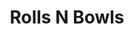 ---
layout: place
title: "Rolls N Bowls"
permalink: /illinois/chicago/rolls-n-bowls.html
stateAbbr: IL
stateName: Illinois
cityName: Chicago
seo:
  name: "Rolls N Bowls"
  type: Restaurant
  links: http://rollsnbowlschicago.com/
description: "Snug restaurant serving sushi & traditional Japanese mains such as yakisoba & bento boxes. Looking for sushi in Chicago, Illinois? Check out Rolls N Bowls fo..."
place_id: ChIJA6L5oBrSD4gRlOqsMYbT3vo
photos:
  - name: >-
      places/ChIJA6L5oBrSD4gRlOqsMYbT3vo/photos/AeeoHcLQL5fM_gz6AA-I4BNCW_a3YhgHpIYUpR7m7i9gScnkBZIpnD0RCBwmHQFUoKUVuqnSUSB-R_JwoV52juypoDo8FoCZZ_SCIQcx4IM6RMcegSmuBOFgdhiboAwJ_mQ-xiDWIombYkKdQ4OFLGINHB7QiJitSEpwgDHTi4ngC-kuiXCrhfWV-n-Sedqd3A2CciWKb42lMUeNrnj_-eU8oBF_s0rtH_m4AeAD1wHp0NXWo-2Nh3kFGpKafEJbdDwURgD8znQXAIAv3DSrfM4x0GI-0BQDU3mCRNq8yu3GLvqzQ7BfAPwpsmGuoislwZqtQ3bwFWZ7qFwyy0Y6SL7G_l6VHGZOSg78dOjtBYEgE9b6BiDsNIONSLfHSWd_5RAXu8rrH8Xccj7Mc3fFJPULpB6dWT29Gqpq1YKHzq2-N_GMrQ
    widthPx: 4800
    heightPx: 3200
    authorAttributions:
      - displayName: John Bach
        uri: https://maps.google.com/maps/contrib/116456352526405817918
        photoUri: >-
          https://lh3.googleusercontent.com/a-/ALV-UjVYqT9Oo_mNQY5iGyojKQNBuYFBFvkcDiPqoevPypT5Gxr_zO8-Fg=s100-p-k-no-mo
    flagContentUri: >-
      https://www.google.com/local/imagery/report/?cb_client=maps_api_places.places_api&image_key=!1e10!2sCIHM0ogKEICAgIDE1tDGMw&hl=en-US
    googleMapsUri: >-
      https://www.google.com/maps/place//data=!3m4!1e2!3m2!1sCIHM0ogKEICAgIDE1tDGMw!2e10!4m2!3m1!1s0x880fd21aa0f9a203:0xfaded38631acea94
  - name: >-
      places/ChIJA6L5oBrSD4gRlOqsMYbT3vo/photos/AeeoHcKDjYtGfCkwY9Jht9V9varSWnSq249BFecVoDLdHWvhwN6eSagbxMjW2YGeCWqLtVGXbk_vbUVLYryXBmka1zXRMXCSuqbNBTZT4kIY7ZOfhgM3cvAq7yNu4whQEdF23bP1TMkmV_RJ8m0sbodvUus3AAfK8lNypu_2wPwlKwj81knHIQUB8C5o2jZCcvrP2NIqYZQD_v1uC6gOoyR61XwnpYYXlX8PKlpI2bTtBylDdIG8pGKmwRuUv6GzAc-_EKe-1x-3yUxEJSUtr7EvLLfVkLmfgPDkc0nJUdV2Fz532I_4SEVwvUshba0FgzkvpMtxqHRAa0FTLlFk-v8aJV4h3PnoPNdxaFj9tCYDYAD0qKtrr9lZGLgesf-ZhnL6WlPtnUBsG7TmkQgdQVUF76vEvOaU6Xikuve6RYO7uDU2ww
    widthPx: 4032
    heightPx: 2268
    authorAttributions:
      - displayName: Gonzalo Rosales
        uri: https://maps.google.com/maps/contrib/110523590857799441203
        photoUri: >-
          https://lh3.googleusercontent.com/a-/ALV-UjVdwchztSML-epZjD2fDdPYmhWjCat1NkOlezE4FwcSJJM-gVgThg=s100-p-k-no-mo
    flagContentUri: >-
      https://www.google.com/local/imagery/report/?cb_client=maps_api_places.places_api&image_key=!1e10!2sCIHM0ogKEICAgIDE1KDsYQ&hl=en-US
    googleMapsUri: >-
      https://www.google.com/maps/place//data=!3m4!1e2!3m2!1sCIHM0ogKEICAgIDE1KDsYQ!2e10!4m2!3m1!1s0x880fd21aa0f9a203:0xfaded38631acea94
  - name: >-
      places/ChIJA6L5oBrSD4gRlOqsMYbT3vo/photos/AeeoHcJgNV1czq-AjTTBobCSXbkYClTeiQCr-9yqnNze92RLMSyBe4hzvt9sFg74Kr090xoZB2iYhmCYCEApUAYf5sMSS5r9hJw9AVVmszrFO6LUTqvy86zaYhqHEkLggSyNMHyO9r1Z5XLIyJcz9T6BafxH3733vhBz_ykeBhH9cILnYnK49O7rdAadN1I-eXhrANU76u3PfwlP-dMqoeKqPgiaCgcRP3OtFISnRJp7-FwFLzcATBpocBL4ZwDlMpqSZREKPAyMtCjrizy-ZVISwXTKjqbsfp9fQxRltOUNUBN5LGZ1FAhKm9YFEAMshxKqpNf5InDHQYKog0NAhFHpLkr07linxWJHm40w1YL9Qw0gTEz_MAOn_PFadUs3ElbokG4l-l_CCWGGTcm2sPwht22fGMeoXw95sXNqkiGi9cjQqPU
    widthPx: 4000
    heightPx: 3000
    authorAttributions:
      - displayName: Daniel Breems
        uri: https://maps.google.com/maps/contrib/113757709456609641925
        photoUri: >-
          https://lh3.googleusercontent.com/a-/ALV-UjUr_qA7yzZi5G7ncQT-4kaat82p4xITN84mYc2Y9OG9rrp1C277=s100-p-k-no-mo
    flagContentUri: >-
      https://www.google.com/local/imagery/report/?cb_client=maps_api_places.places_api&image_key=!1e10!2sCIHM0ogKEICAgIDH6fSq7QE&hl=en-US
    googleMapsUri: >-
      https://www.google.com/maps/place//data=!3m4!1e2!3m2!1sCIHM0ogKEICAgIDH6fSq7QE!2e10!4m2!3m1!1s0x880fd21aa0f9a203:0xfaded38631acea94
  - name: >-
      places/ChIJA6L5oBrSD4gRlOqsMYbT3vo/photos/AeeoHcJGDyZJQyhM7RC-sbhjl_cVdd05kOrL4OlnM7-_EMd56yRZui2LVR0XSg0rd6MIm2gTtgP4UC_w9f2NW5v6RE95LnxrUsusNPMAEUxCO5AmsrOum-X2fyQc_56BcJ5Egjs0wpMkuiDqT2jRM2tz8v7GqaE3FjLBu8jOmgZ3Pv2QDzIPh_AlIdIOrcXMPjXMzGjfV5OhMv22qZqCWIRjk2n_goFzLP1_3Lh5O07YK2O_EOgwY0JoT5T4ytyvyWOHWmtmqSFXqfL-y6_jfBh0dvO4PmeNOpUIJKF5FMcLr6qllWt6NnQyRHkjCVKUTwjsGc9Ttm-7V84BgorSeMo-qwHcAHfhjOZCE6eWftqq-tBh1YJ2qckdUD7HoHQhZoaaYwrPxxZIDTFz2-hVbM_PR5Q07hl0F4F1iakwwGeu75q4l1MD
    widthPx: 3024
    heightPx: 4032
    authorAttributions:
      - displayName: Faith
        uri: https://maps.google.com/maps/contrib/101036554589676210499
        photoUri: >-
          https://lh3.googleusercontent.com/a/ACg8ocIqTBBhvaQstquqyLWf1xuzYYVFCI2NqarehjnctAxx-GIa=s100-p-k-no-mo
    flagContentUri: >-
      https://www.google.com/local/imagery/report/?cb_client=maps_api_places.places_api&image_key=!1e10!2sCIHM0ogKEICAgIDD78DEgQE&hl=en-US
    googleMapsUri: >-
      https://www.google.com/maps/place//data=!3m4!1e2!3m2!1sCIHM0ogKEICAgIDD78DEgQE!2e10!4m2!3m1!1s0x880fd21aa0f9a203:0xfaded38631acea94
  - name: >-
      places/ChIJA6L5oBrSD4gRlOqsMYbT3vo/photos/AeeoHcIRkpxISzgauoxsgydTDEeFjIw35fTxt20Hm-oWgvFbV-8p9qbp3vdJSr2cDPaFFKTR4B7VG7GJGLj5j1DQiapFfn0aGpcyOwd530s2xYoH8SaA-xvv9fy7gIMMqXm-iDg_reE5wggmABiC8bB_D9cqQnbiqXeWERjQtsv7jDCV5TPWlMwuTwhRtK850nPSzDRkf6yFcjve-CRUyQPu6BjfVfqOk8Ha7wWWCXiX34fj2csYUuA9lz6gEh_cr7nBjZsr4MDID2UNHRq-LJcBpmpWR6WiKNZWwXAu7QIEf7NAaa2gujxGLD03-aLTo7foO7_xGxVvDzi2jedTM5623PrX3iWhXhp4mbF0VYLwy7VRqDGb96_K8cnHr8OA9rjhNzAS4aCKke8U5Kvkz7g7shpj-6S6E5VV37aFLVz1wuI
    widthPx: 4032
    heightPx: 1960
    authorAttributions:
      - displayName: Andrew Cardon
        uri: https://maps.google.com/maps/contrib/113493298401339817641
        photoUri: >-
          https://lh3.googleusercontent.com/a-/ALV-UjUA1Hc-5XM8g1q_PUMspoVSTmSkQ2YaAnyC1I8aA8xtXHmgAQ1_=s100-p-k-no-mo
    flagContentUri: >-
      https://www.google.com/local/imagery/report/?cb_client=maps_api_places.places_api&image_key=!1e10!2sCIHM0ogKEICAgIDVl8jWcA&hl=en-US
    googleMapsUri: >-
      https://www.google.com/maps/place//data=!3m4!1e2!3m2!1sCIHM0ogKEICAgIDVl8jWcA!2e10!4m2!3m1!1s0x880fd21aa0f9a203:0xfaded38631acea94
  - name: >-
      places/ChIJA6L5oBrSD4gRlOqsMYbT3vo/photos/AeeoHcJ_dLDn4KlmJyStRI-xtvxKtW1FT4ka3Nd72yr_YDZxauCoTaghdj5qvb1cIS6Aq4gs8GgI9Sqb7JnmEFf4KgIb3vZHC71hebvVdStDJGPpd8PbHr-ZKAxroRyzvh2hsyrP02aqbQJzTI7p0RmChrPDgMUo__poWCSoTH3ATm6n_kGGqnrnluxDOZ9RCgGkXNIzyQsbDpmI8xN7jv7kzj7_UxzaARdJuumuvuZd4BBxY4l7VlrgRLsY_ESGyqq7FRFBOLuNj0k0WEHTNNMZt5g5k5Q45UgUgbl35Jm-OXiT_y7DseLifSiTIvwCyNGpes7cUlD1udfV7ojq5b2hBFf9OoBPQ6-2RpbUt_K8CqIGhpTu5TeJfZaZl3S4-n-ZmCQcIlNnod6FZqCUkpfYFzK0MpnR77RN2ftJftgWhBp4MA
    widthPx: 4032
    heightPx: 3024
    authorAttributions:
      - displayName: Tricia S
        uri: https://maps.google.com/maps/contrib/109184336741620868685
        photoUri: >-
          https://lh3.googleusercontent.com/a-/ALV-UjXWPFpRIcTUHBMKeMBAWHN7bgYxCfwNhxxNsY90TccgJd2PjryGvw=s100-p-k-no-mo
    flagContentUri: >-
      https://www.google.com/local/imagery/report/?cb_client=maps_api_places.places_api&image_key=!1e10!2sCIHM0ogKEICAgICv0cyYaQ&hl=en-US
    googleMapsUri: >-
      https://www.google.com/maps/place//data=!3m4!1e2!3m2!1sCIHM0ogKEICAgICv0cyYaQ!2e10!4m2!3m1!1s0x880fd21aa0f9a203:0xfaded38631acea94
  - name: >-
      places/ChIJA6L5oBrSD4gRlOqsMYbT3vo/photos/AeeoHcIH-i-KutPx1JICrUDA-bx9l5PyIdFmGJ4cRmC4d1HnlLD3hdQFnCIm6u5Vlk5udyfKcztutWia_RDbV_DyUTa7bU328bcj8Ygi8b-g6vvDoW5fCcLZCDSiVwZJ7Geo3cPgZruqpt-u9tLXcb9GazF_6s1WEepuho3ZU9ZQ7LMHy_hwBhEfEERLdRmKLU6wpFgp_rCqx3c9YuV7ApaF7tXZmWeHLBZEbrNhqpRzdmNoQGOnkX5WMB-sRXglrOZohJdH95Li1sfOVI7PR8D95dsCP07jD71-YQY1qF12rjM0M8IoqYFiUPi37EI7pDcpFZd8qzKqJVdpadjUdAyHfPRFDOA_7wIOyt4PTSi8NBV6k9qgBHvQkv_tkCUaeGyBSOvWO8SQdjtayGAINHDcFWhB2ao7vr4tjD1CCcDj5tHZB-g
    widthPx: 4000
    heightPx: 3000
    authorAttributions:
      - displayName: Al Sal
        uri: https://maps.google.com/maps/contrib/104250429771482937241
        photoUri: >-
          https://lh3.googleusercontent.com/a-/ALV-UjVOdMWBlc0K5eZ4vgI6L1V6Cqljhit0Yz1Oiz99fXrmHH050ZUK=s100-p-k-no-mo
    flagContentUri: >-
      https://www.google.com/local/imagery/report/?cb_client=maps_api_places.places_api&image_key=!1e10!2sCIHM0ogKEICAgICS4smm1wE&hl=en-US
    googleMapsUri: >-
      https://www.google.com/maps/place//data=!3m4!1e2!3m2!1sCIHM0ogKEICAgICS4smm1wE!2e10!4m2!3m1!1s0x880fd21aa0f9a203:0xfaded38631acea94
  - name: >-
      places/ChIJA6L5oBrSD4gRlOqsMYbT3vo/photos/AeeoHcK7g4Tvu-UTF_sk2blH82YSrZHGVnTSvER2oHl7xdqCBqWryMjyo1b3x6Ndp1mv-SiNJ4Gaq8mUaByOggQWIucUTkzx9wOlZZ0ETXhWvEuf4m6vYVvKyJIabkvWdPDQAfYKWGvcOz6pOPOrjgAn608KtUrQdfNA7-YDQYSr4Xcrd0tEi-zcSLAd_DIoImPbdyf9yVcp22Xq3EpsqZhHg5Uegvv5WsS7-FPMlUs2rk-uqlV1iuUUQR4Sr9wC74q2bAKT5I7M-ew_0pxc5pGVZFrWwvhD-cIVlMtgBgfEK30Z8o-tpUa9hQ4V9LLAqxhhFKgtP6SYm6BpzhLGZpf1FLWOxwwdTJjqaIDnkTFhlOjvT8avbq3-BLmsEJFR8f_3npYBREsfIdLu2dhnOclWiKIjEe8PC3HjUcQRnTNhlrCL5Obr
    widthPx: 1290
    heightPx: 1526
    authorAttributions:
      - displayName: Alison Ou
        uri: https://maps.google.com/maps/contrib/107567406801090045450
        photoUri: >-
          https://lh3.googleusercontent.com/a-/ALV-UjWvJWJpdJLNAddcR_8cGv7p8-ero2VQ5BVchmmLg-ESCXYainnq=s100-p-k-no-mo
    flagContentUri: >-
      https://www.google.com/local/imagery/report/?cb_client=maps_api_places.places_api&image_key=!1e10!2sCIHM0ogKEICAgICbh-uosQE&hl=en-US
    googleMapsUri: >-
      https://www.google.com/maps/place//data=!3m4!1e2!3m2!1sCIHM0ogKEICAgICbh-uosQE!2e10!4m2!3m1!1s0x880fd21aa0f9a203:0xfaded38631acea94
  - name: >-
      places/ChIJA6L5oBrSD4gRlOqsMYbT3vo/photos/AeeoHcJ18RdEvWmLvhvUJkLWgB0vV56BKTifkyTU9Xu5f21zthNwjuSYCpQ87w28aO6mXZ-rpBmUEZTKLu_8EuS5dGF9YQVRG9o9cWz1kkHZS3nTP09tWqsKJNvhRrhMmfqA6C4bAhNkcLBR-L7L7R2xcFkQ8aLaozErXcNXkA5ACvwLiqcxcAh1jkenQgMDXcKn0uys25b0DS3eigxzyFjUWDV0WO32l2hbYU2ZGq_FHrdI55UrfOBtxYrpm9BKvZS9OXkTqlwNyjDE-TqxBhahjxPQSQ6NTylpTgQYdnupJVpdQUgxfC_Zd4au5AOFKpEAtmPXdd54KaG3KVQow6wAiXUoJoZxCNkU4FxK22WjATqa_bMf_tGx6B4-6fl2DoH-bj6sm2LNPqwiSm-lpaJwZEkIKF_iLxjpofmLYsEdpDCX3bKU
    widthPx: 3024
    heightPx: 4032
    authorAttributions:
      - displayName: '75'
        uri: https://maps.google.com/maps/contrib/117403948121855107332
        photoUri: >-
          https://lh3.googleusercontent.com/a-/ALV-UjW86vCP5GdpIF7Mr4o7gRdp4nBH4U-iLMgVR3UMorB8uJZgcF96Hw=s100-p-k-no-mo
    flagContentUri: >-
      https://www.google.com/local/imagery/report/?cb_client=maps_api_places.places_api&image_key=!1e10!2sCIHM0ogKEICAgICPya_MxAE&hl=en-US
    googleMapsUri: >-
      https://www.google.com/maps/place//data=!3m4!1e2!3m2!1sCIHM0ogKEICAgICPya_MxAE!2e10!4m2!3m1!1s0x880fd21aa0f9a203:0xfaded38631acea94
  - name: >-
      places/ChIJA6L5oBrSD4gRlOqsMYbT3vo/photos/AeeoHcIS-qV-IJ3UeuxCmiwARo5Z_UAFsWBzJMDemwXraq22UEpFOxv5n0TTB-Lw2f0Go8KNZvJ4UuOn16WHpevO5kw1QiF-0ZvxmORAxx2X7SYntpgMWwKhxIdkSJeXzvNNHnKyIk6DZnNlrnuWNf4TtWTGH_WQgMXhOW_ImlGyBRWiX94ls-7sHFz1f268DVbo75EgbIQvFVXUr9RwbEmQltG_vUZrBKlpRlp24bNQsajXLNUzfts9CNHxvBQUTFWi2ZIVo1dGfyLOq4ePEqDxjbZtnCB9iRDsz_jp6ku5hhiJunz5eKdMGUFKUG6MdS6xwvEj_tQqvh8zSPi-jOtDws9xpsbT7oZH8l5TX8vGqSMs55JYljx4xOXjuKH3lYWr1CIJHqZnolaiJj-1RgdbB_JkHBT-8Ww6JDl0uRctufyfzug
    widthPx: 3000
    heightPx: 4000
    authorAttributions:
      - displayName: Daniel Breems
        uri: https://maps.google.com/maps/contrib/113757709456609641925
        photoUri: >-
          https://lh3.googleusercontent.com/a-/ALV-UjUr_qA7yzZi5G7ncQT-4kaat82p4xITN84mYc2Y9OG9rrp1C277=s100-p-k-no-mo
    flagContentUri: >-
      https://www.google.com/local/imagery/report/?cb_client=maps_api_places.places_api&image_key=!1e10!2sCIHM0ogKEICAgIDH6fTDwAE&hl=en-US
    googleMapsUri: >-
      https://www.google.com/maps/place//data=!3m4!1e2!3m2!1sCIHM0ogKEICAgIDH6fTDwAE!2e10!4m2!3m1!1s0x880fd21aa0f9a203:0xfaded38631acea94
address: 4635 N Lincoln Ave, Chicago, IL 60625, USA
street: 4635 N Lincoln Ave
city: Chicago
state: IL
zip: '60625'
country: USA
neighborhood: Lincoln Square
latitude: '41.965987'
longitude: '-87.686584'
accessibility_options:
  wheelchairAccessibleEntrance: true
  wheelchairAccessibleRestroom: true
  wheelchairAccessibleSeating: true
business_status: OPERATIONAL
name: Rolls N Bowls
google_maps_links:
  directionsUri: >-
    https://www.google.com/maps/dir//''/data=!4m7!4m6!1m1!4e2!1m2!1m1!1s0x880fd21aa0f9a203:0xfaded38631acea94!3e0
  placeUri: https://maps.google.com/?cid=18077118527624243860
  writeAReviewUri: >-
    https://www.google.com/maps/place//data=!4m3!3m2!1s0x880fd21aa0f9a203:0xfaded38631acea94!12e1
  reviewsUri: >-
    https://www.google.com/maps/place//data=!4m4!3m3!1s0x880fd21aa0f9a203:0xfaded38631acea94!9m1!1b1
  photosUri: >-
    https://www.google.com/maps/place//data=!4m3!3m2!1s0x880fd21aa0f9a203:0xfaded38631acea94!10e5
primary_type: Japanese Restaurant
opening_hours:
  regular: null
  current: null
secondary_opening_hours:
  regular:
    weekdayDescriptions: null
    type: null
  current:
    weekdayDescriptions: null
    type: null
phone: (773) 506-4998
price_level: PRICE_LEVEL_INEXPENSIVE
price_range: $20 &ndash; $30
rating: '4.6'
rating_count: 247
website: http://rollsnbowlschicago.com/
reviews:
  - name: >-
      places/ChIJA6L5oBrSD4gRlOqsMYbT3vo/reviews/ChdDSUhNMG9nS0VJQ0FnSUN2MGN5WXlRRRAB
    relativePublishTimeDescription: 4 months ago
    rating: 5
    text:
      text: >-
        Cozy atmosphere. Great food. Chill vibes. Excellent service.


        The food was beautiful and the portions were generous. Service was
        friendly and quick. The spicy ramen soup was delicious and it was the
        right amount of spice. The rainbow roll was probably the largest I’ve
        ever seen.


        I would definitely recommend this place.
      languageCode: en
    originalText:
      text: >-
        Cozy atmosphere. Great food. Chill vibes. Excellent service.


        The food was beautiful and the portions were generous. Service was
        friendly and quick. The spicy ramen soup was delicious and it was the
        right amount of spice. The rainbow roll was probably the largest I’ve
        ever seen.


        I would definitely recommend this place.
      languageCode: en
    authorAttribution:
      displayName: Tricia S
      uri: https://www.google.com/maps/contrib/109184336741620868685/reviews
      photoUri: >-
        https://lh3.googleusercontent.com/a-/ALV-UjXWPFpRIcTUHBMKeMBAWHN7bgYxCfwNhxxNsY90TccgJd2PjryGvw=s128-c0x00000000-cc-rp-mo-ba5
    publishTime: '2024-12-12T00:20:19.710648Z'
    flagContentUri: >-
      https://www.google.com/local/review/rap/report?postId=ChdDSUhNMG9nS0VJQ0FnSUN2MGN5WXlRRRAB&d=17924085&t=1
    googleMapsUri: >-
      https://www.google.com/maps/reviews/data=!4m6!14m5!1m4!2m3!1sChdDSUhNMG9nS0VJQ0FnSUN2MGN5WXlRRRAB!2m1!1s0x880fd21aa0f9a203:0xfaded38631acea94
  - name: >-
      places/ChIJA6L5oBrSD4gRlOqsMYbT3vo/reviews/ChZDSUhNMG9nS0VJQ0FnSUNIdElHQ05REAE
    relativePublishTimeDescription: 6 months ago
    rating: 5
    text:
      text: >-
        This is our go to place for a California roll. We normally order the
        Crab Rangoon and Chicken Potstickers for the appetizer. I usually eat
        more than my share. I’ve been ordering the B Bim Bio Beef which is good.

        The service is fast and friendly. I appreciate the patience when we have
        brought the kids with us over the past few years.

        The Japanese soda is a favorite of the kids. I take some drinks as the
        dad tax.
      languageCode: en
    originalText:
      text: >-
        This is our go to place for a California roll. We normally order the
        Crab Rangoon and Chicken Potstickers for the appetizer. I usually eat
        more than my share. I’ve been ordering the B Bim Bio Beef which is good.

        The service is fast and friendly. I appreciate the patience when we have
        brought the kids with us over the past few years.

        The Japanese soda is a favorite of the kids. I take some drinks as the
        dad tax.
      languageCode: en
    authorAttribution:
      displayName: Chris Kraszewski
      uri: https://www.google.com/maps/contrib/109669746973997827947/reviews
      photoUri: >-
        https://lh3.googleusercontent.com/a/ACg8ocIwZuB3l3bgcQnt2vWMdgxZr_iK0WmU2SRo5BqRV0I6efea2FE=s128-c0x00000000-cc-rp-mo-ba4
    publishTime: '2024-09-24T03:02:54.224849Z'
    flagContentUri: >-
      https://www.google.com/local/review/rap/report?postId=ChZDSUhNMG9nS0VJQ0FnSUNIdElHQ05REAE&d=17924085&t=1
    googleMapsUri: >-
      https://www.google.com/maps/reviews/data=!4m6!14m5!1m4!2m3!1sChZDSUhNMG9nS0VJQ0FnSUNIdElHQ05REAE!2m1!1s0x880fd21aa0f9a203:0xfaded38631acea94
  - name: >-
      places/ChIJA6L5oBrSD4gRlOqsMYbT3vo/reviews/ChZDSUhNMG9nS0VJQ0FnSUNiaC11b1VREAE
    relativePublishTimeDescription: 8 months ago
    rating: 1
    text:
      text: >-
        Don’t be fooled by the reviews!! I am all for supporting business and
        don’t generally post bad reviews unless it’s really bad. I really don’t
        understand how this restaurant can get 4.6 stars. Apparently, it has
        been open for 10+ years and only has 230 reviews here. Does that make
        sense to you? They have 4.1 star on yelp and 400 reviews. Either they
        have very little customers reviewing on google or are paying to get
        reviews removed.


        I came here and tried their ramen and Chirashi bowl. They used INSTANT
        RAMEN for their noodles and shredded chicken pieces that were super
        bland. The bowl was $16. I don’t even know what more to say to that. I
        can make instant ramen better at home. When I order ramen I am expecting
        the Japanese ramen, and they call themselves “authentic” Japanese food?


        The Chirashi bowl was meh. Some fish slices were ok, others didn’t taste
        fresh or were cured weirdly. They used weird toppings like marinated
        mushrooms.


        I am a HUGE sushi lover and know the best places in Chicago, so this is
        extremely disappointing. It’s almost like a joke. Still can’t believe
        they have 4.6 stars. Please, go somewhere better unless you are okay
        with paying premium price for 1 star food.
      languageCode: en
    originalText:
      text: >-
        Don’t be fooled by the reviews!! I am all for supporting business and
        don’t generally post bad reviews unless it’s really bad. I really don’t
        understand how this restaurant can get 4.6 stars. Apparently, it has
        been open for 10+ years and only has 230 reviews here. Does that make
        sense to you? They have 4.1 star on yelp and 400 reviews. Either they
        have very little customers reviewing on google or are paying to get
        reviews removed.


        I came here and tried their ramen and Chirashi bowl. They used INSTANT
        RAMEN for their noodles and shredded chicken pieces that were super
        bland. The bowl was $16. I don’t even know what more to say to that. I
        can make instant ramen better at home. When I order ramen I am expecting
        the Japanese ramen, and they call themselves “authentic” Japanese food?


        The Chirashi bowl was meh. Some fish slices were ok, others didn’t taste
        fresh or were cured weirdly. They used weird toppings like marinated
        mushrooms.


        I am a HUGE sushi lover and know the best places in Chicago, so this is
        extremely disappointing. It’s almost like a joke. Still can’t believe
        they have 4.6 stars. Please, go somewhere better unless you are okay
        with paying premium price for 1 star food.
      languageCode: en
    authorAttribution:
      displayName: Alison Ou
      uri: https://www.google.com/maps/contrib/107567406801090045450/reviews
      photoUri: >-
        https://lh3.googleusercontent.com/a-/ALV-UjWvJWJpdJLNAddcR_8cGv7p8-ero2VQ5BVchmmLg-ESCXYainnq=s128-c0x00000000-cc-rp-mo-ba3
    publishTime: '2024-07-30T13:00:26.847748Z'
    flagContentUri: >-
      https://www.google.com/local/review/rap/report?postId=ChZDSUhNMG9nS0VJQ0FnSUNiaC11b1VREAE&d=17924085&t=1
    googleMapsUri: >-
      https://www.google.com/maps/reviews/data=!4m6!14m5!1m4!2m3!1sChZDSUhNMG9nS0VJQ0FnSUNiaC11b1VREAE!2m1!1s0x880fd21aa0f9a203:0xfaded38631acea94
  - name: >-
      places/ChIJA6L5oBrSD4gRlOqsMYbT3vo/reviews/ChZDSUhNMG9nS0VJQ0FnSUNMNDVmZ0dBEAE
    relativePublishTimeDescription: 9 months ago
    rating: 5
    text:
      text: >-
        Staff was friendly, the restaurant was cute, and the food was delicious!
        I got the pork katsu; can’t judge their sushi just yet. But staff was
        very friendly, and I liked everything that came with my meal (miso soup,
        rice, salad, pork, etc.) My one and only complaint is that I wish there
        was slightly more sauce for the katsu but other than that, yummy. ☺️
      languageCode: en
    originalText:
      text: >-
        Staff was friendly, the restaurant was cute, and the food was delicious!
        I got the pork katsu; can’t judge their sushi just yet. But staff was
        very friendly, and I liked everything that came with my meal (miso soup,
        rice, salad, pork, etc.) My one and only complaint is that I wish there
        was slightly more sauce for the katsu but other than that, yummy. ☺️
      languageCode: en
    authorAttribution:
      displayName: Andrea Cordes
      uri: https://www.google.com/maps/contrib/111218359111441789404/reviews
      photoUri: >-
        https://lh3.googleusercontent.com/a-/ALV-UjX64LvrI-zgUnWPQghW-Apbr3uv-s-Yy62-sHjumzF-ZGggInkW=s128-c0x00000000-cc-rp-mo-ba2
    publishTime: '2024-06-22T20:03:39.395806Z'
    flagContentUri: >-
      https://www.google.com/local/review/rap/report?postId=ChZDSUhNMG9nS0VJQ0FnSUNMNDVmZ0dBEAE&d=17924085&t=1
    googleMapsUri: >-
      https://www.google.com/maps/reviews/data=!4m6!14m5!1m4!2m3!1sChZDSUhNMG9nS0VJQ0FnSUNMNDVmZ0dBEAE!2m1!1s0x880fd21aa0f9a203:0xfaded38631acea94
  - name: >-
      places/ChIJA6L5oBrSD4gRlOqsMYbT3vo/reviews/ChRDSUhNMG9nS0VJQ0FnSURfaVlGNBAB
    relativePublishTimeDescription: 2 months ago
    rating: 5
    text:
      text: >-
        I went to eat here and everything from the welcome, the table prep, and
        the atmosphere was excellent! Highly recommended.


        The food was presented in courses and is truly delicious: filling and
        hearty miso soup, the squid nigiri was very fresh and the texture was
        perfect, then I was presented with the avocado smoothie I ordered which
        had amazing consistency and will come back to enjoy again. At this point
        during my meal I felt as if I was being pampered and it reminded me of
        truly sweet moments I had with others, it literally brought tears of
        relief to my eyes. I quickly wiped them off and I was presented with the
        Caterpillar sushi roll I ordered which turned out to be amazing as well.


        Thank you for acknowledging me and for the wonderful time.
      languageCode: en
    originalText:
      text: >-
        I went to eat here and everything from the welcome, the table prep, and
        the atmosphere was excellent! Highly recommended.


        The food was presented in courses and is truly delicious: filling and
        hearty miso soup, the squid nigiri was very fresh and the texture was
        perfect, then I was presented with the avocado smoothie I ordered which
        had amazing consistency and will come back to enjoy again. At this point
        during my meal I felt as if I was being pampered and it reminded me of
        truly sweet moments I had with others, it literally brought tears of
        relief to my eyes. I quickly wiped them off and I was presented with the
        Caterpillar sushi roll I ordered which turned out to be amazing as well.


        Thank you for acknowledging me and for the wonderful time.
      languageCode: en
    authorAttribution:
      displayName: Omnisword
      uri: https://www.google.com/maps/contrib/118319646257462031910/reviews
      photoUri: >-
        https://lh3.googleusercontent.com/a-/ALV-UjXfUwzt5H8GbPR4JC_66tkbe2r092nwvYEEx3bIaOvCK081A3P1=s128-c0x00000000-cc-rp-mo-ba3
    publishTime: '2025-01-25T04:36:16.886563Z'
    flagContentUri: >-
      https://www.google.com/local/review/rap/report?postId=ChRDSUhNMG9nS0VJQ0FnSURfaVlGNBAB&d=17924085&t=1
    googleMapsUri: >-
      https://www.google.com/maps/reviews/data=!4m6!14m5!1m4!2m3!1sChRDSUhNMG9nS0VJQ0FnSURfaVlGNBAB!2m1!1s0x880fd21aa0f9a203:0xfaded38631acea94
parking_options:
  valetParking: false
payment_options:
  acceptsCreditCards: true
  acceptsDebitCards: true
  acceptsCashOnly: false
  acceptsNfc: true
allow_dogs: null
curbside_pickup: true
delivery: true
dine_in: true
good_for_children: true
good_for_groups: true
good_for_sports: false
live_music: false
menu_for_children: false
outdoor_seating: null
reservable: false
restroom: true
serves_beer: false
serves_breakfast: false
serves_brunch: false
serves_cocktails: false
serves_coffee: false
serves_dinner: true
serves_dessert: true
serves_lunch: true
serves_vegetarian_food: true
serves_wine: false
takeout: true
summary: >-
  Snug restaurant serving sushi & traditional Japanese mains such as yakisoba &
  bento boxes.

---